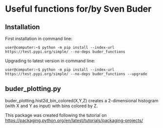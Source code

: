 # Useful functions for/by Sven Buder

## Installation

First installation in command line:
```console
user@computer:~$ python -m pip install --index-url https://test.pypi.org/simple/ --no-deps buder_functions
```

Upgrading to latest version in command line:
```console
user@computer:~$ python -m pip install --index-url https://test.pypi.org/simple/ --no-deps buder_functions --upgrade
```

## buder_plotting.py

buder_plotting.hist2d_bin_colored(X,Y,Z) creates a 2-dimensional histogram (with X and Y as input) with bins colored by Z.

This package was created following the tutorial on https://packaging.python.org/en/latest/tutorials/packaging-projects/
